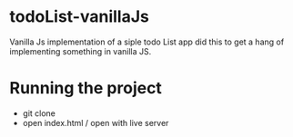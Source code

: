 # todoList-vanillaJs
Vanilla Js implementation of a siple todo List app
did this to get a hang of implementing something in vanilla JS.

# Running the project

- git clone
- open index.html / open with live server
